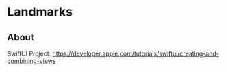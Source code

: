 # Landmarks

## About

SwiftUI Project: https://developer.apple.com/tutorials/swiftui/creating-and-combining-views
